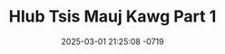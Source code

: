 ---
layout: movie-video-data
date: 2025-03-01 21:25:08 -0719
categories: movie

# Site Attributes
title: "Hlub Tsis Mauj Kawg Part 1"
permalink: "/movie/Hlub_Tsis_Mauj_Kawg_Part_1"

# Movie Attributes
synopsis: ""
producer: ""
director: ""
writer: ""
video_link: "https://youtu.be/Ui9yfdBxt8k?si=KDQX-QtWGFPJHwTn"
genre: "Drama Romance"
year: ""
release_type: "VHS"
storage: "Center for Hmong Studies"
thumbnail: "/assets/images/movie_thumbnails/Hlub Tsis Mauj Kawg Part 1.jpeg"
publishing_company: ""

# Sequels + Parts
base_movie: "Hlub Tsis Mauj Kawg Part 1"
total_parts: 2
sequel: "Hlub Tsis Mauj Kawg Part 2"

# Movie Cast
cast:
- name: "Lis Vaj"
- name: "Paj Zaub Vwj"
- name: "Meej Thoj"
- name: "Ntusab Vaj"
---